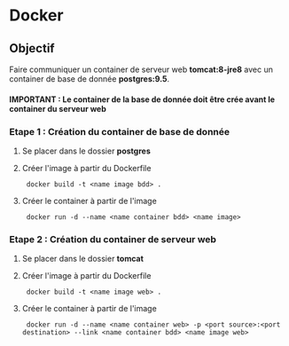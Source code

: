 # Docker

## Objectif

 Faire communiquer un container de serveur web __tomcat:8-jre8__ avec un container de base de donnée __postgres:9.5__.
 
 #### IMPORTANT : Le container de la base de donnée doit être crée avant le container du serveur web

 ### Etape 1 : Création du container de base de donnée
 
1) Se placer dans le dossier __postgres__

2) Créer l'image à partir du Dockerfile 

        docker build -t <name image bdd> .
        
3) Créer le container à partir de l'image <name image>
  
        docker run -d --name <name container bdd> <name image>
 
### Etape 2 : Création du container de serveur web

1) Se placer dans le dossier __tomcat__

2) Créer l'image à partir du Dockerfile

        docker build -t <name image web> .

3) Créer le container à partir de l'image <name image web>

        docker run -d --name <name container web> -p <port source>:<port destination> --link <name container bdd> <name image web>

 
 

